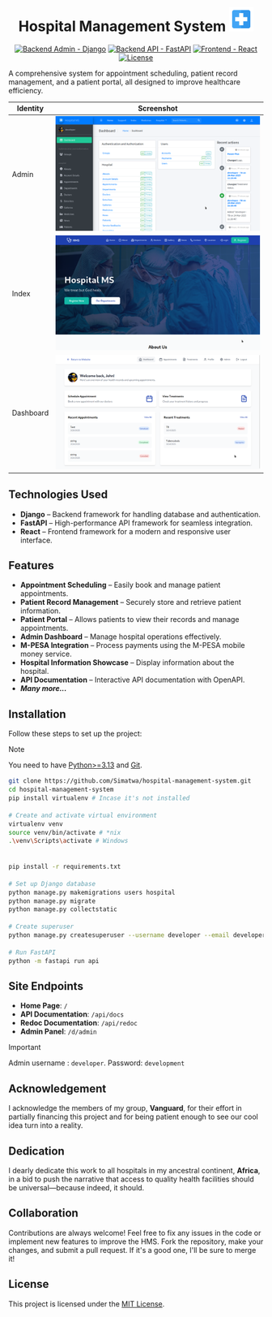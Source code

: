 <h1 align="center">Hospital Management System <img src="hospital/static/hospital/img/logo.png" width="48px"/> </h1>

<p align="center">
<a href=""><img alt="Backend Admin - Django" src="https://img.shields.io/static/v1?logo=django&color=Blue&message=Admin&label=Django"/></a>
<a href=""><img alt="Backend API - FastAPI" src="https://img.shields.io/static/v1?logo=fastapi&color=Blue&message=RestAPI&label=FastAPI"/></a>
<a href=""><img alt="Frontend - React" src="https://img.shields.io/static/v1?logo=react&color=Blue&message=Frontend&label=React"/></a>
<a href="https://github.com/Simatwa/health-management-system/blob/main/LICENSE"><img alt="License" src="https://img.shields.io/static/v1?logo=GPL&color=Blue&message=MIT&label=License"/></a>
</p>
A comprehensive system for appointment scheduling, patient record management, and a patient portal, all designed to improve healthcare efficiency.

| Identity | Screenshot |
|----------|-------------|
| Admin   | ![admin page](assets/demo/admin.png) |
| Index   | ![Landing page](assets/demo/index.png) |
| Dashboard | ![Patient dashboard](assets/demo/dashboard.png) |

## Technologies Used

- **Django** – Backend framework for handling database and authentication.
- **FastAPI** – High-performance API framework for seamless integration.
- **React** – Frontend framework for a modern and responsive user interface.

## Features

- **Appointment Scheduling** – Easily book and manage patient appointments.
- **Patient Record Management** – Securely store and retrieve patient information.
- **Patient Portal** – Allows patients to view their records and manage appointments.
- **Admin Dashboard** – Manage hospital operations effectively.
- **M-PESA Integration** – Process payments using the M-PESA mobile money service.
- **Hospital Information Showcase** – Display information about the hospital.
- **API Documentation** – Interactive API documentation with OpenAPI.
- **_Many more..._**

## Installation

Follow these steps to set up the project:

> [!NOTE]
> You need to have [Python>=3.13](https://python.org) and [Git](https://git-scm.com).

```sh
git clone https://github.com/Simatwa/hospital-management-system.git
cd hospital-management-system
pip install virtualenv # Incase it's not installed

# Create and activate virtual environment
virtualenv venv
source venv/bin/activate # *nix
.\venv\Scripts\activate # Windows


pip install -r requirements.txt

# Set up Django database
python manage.py makemigrations users hospital
python manage.py migrate
python manage.py collectstatic

# Create superuser
python manage.py createsuperuser --username developer --email developer@localhost.domain --noinput

# Run FastAPI
python -m fastapi run api
```

## Site Endpoints

- **Home Page**: `/`
- **API Documentation**: `/api/docs`
- **Redoc Documentation**: `/api/redoc`
- **Admin Panel**: `/d/admin`

> [!IMPORTANT]
> Admin username : `developer`.
> Password: `development`

## Acknowledgement

I acknowledge the members of my group, **Vanguard**, for their effort in partially financing this project and for being patient enough to see our cool idea turn into a reality.

## Dedication

I dearly dedicate this work to all hospitals in my ancestral continent, **Africa**, in a bid to push the narrative that access to quality health facilities should be universal—because indeed, it should.

## Collaboration

Contributions are always welcome! Feel free to fix any issues in the code or implement new features to improve the HMS. Fork the repository, make your changes, and submit a pull request. If it's a good one, I'll be sure to merge it!

## License

This project is licensed under the [MIT License](LICENSE).